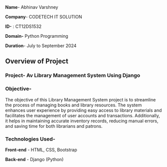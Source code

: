 **Name**- Abhinav Varshney 

**Company**- CODETECH IT SOLUTION

**ID-** : CT12DS1532 

**Domain-** Python Programming 

**Duration**- July to September 2024 


## Overview of Project

### Project- Av Library Management System Using Django

### Objective-
The objective of this Library Management System project is to streamline the process of managing books and library resources. The system enhances user experience by providing easy access to library materials and facilitates the management of user accounts and transactions. Additionally, it helps in maintaining accurate inventory records, reducing manual errors, and saving time for both librarians and patrons.
### Technologies Used-

**Front-end** - HTML, CSS, Bootstrap 

**Back-end** - Django (Python)






